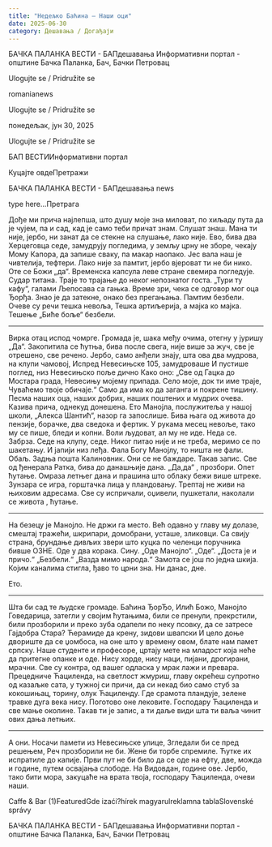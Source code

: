 ```yaml
---
title: "Недељко Баћина – Наши оци"
date: 2025-06-30
category: Дешавања / Догађаји
---
```


БАЧКА ПАЛАНКА ВЕСТИ - БАПдешавања Информативни портал - општине Бачка Паланка, Бач, Бачки Петровац

Ulogujte se / Pridružite se

romanianews

Ulogujte se / Pridružite se

понедељак, јун 30, 2025

Ulogujte se / Pridružite se

БАП ВЕСТИИнформативни портал

Куцајте овдеПретражи

БАЧКА ПАЛАНКА ВЕСТИ - БАПдешавања news

type here...Претрага

Дође ми прича најлепша,
што душу моје зна миловат,
по хиљаду пута да је чујем,
па и сад, кад је само теби причат знам.
Слушат знаш.
Мана ти није, јербо, ни занат да се стекне
на слушање, лако није.
Ево, бива два Херцеговца седе, замудрују
погледима, у земљу црну не зборе,
чекају Мому Капора, да запише сваку,
па макар наопако.
Јес вала наш је чивтелија, тефтери.
Лако није за памтит,
јербо вјероват ти не би нико.
Оте се Божи „да“.
Временска капсула леве стране
свемира погледује. Судар титана.
Траје то трајање до неког непознатог госта.
„Тури ту кафу“, галами Љепосава са гањка.
Време зри, чека се одговор мог оца Ђорђа.
Знао је да затекне, онако без прегањања.
Памтим безбели. Очеве су речи тешка невоља,
Тешка артиљерија, а мајка ко мајка.
Тешење
„Биће боље“ безбели.
***
Вирка отац испод чомрге.
Громада је, шака међу очима,
отегну у јуришу „Да“.
Закопитила се ћутња, бива после свега,
није више за жуч, све је отрешено,
све речено. Јербо, само анђели знају,
шта ова два мудрова, на клупи чамовој,
Испред Невесињске 105, замудроваше
И пустише поглед, низ Невесињско поље дично
Како оно:
„Све од Гацка до Мостара града,
Невесињу мојему припада.
Село моје, док ти име траје,
Чуваћемо твоје обичаје.“
Само да има ко да заганга и покрене тишину.
Песма наших оца, наших добрих,
наших поштених и мудрих очева.
Казива прича, однекуд донешена.
Ето Манојла, послужитеља у нашој школи,
„Алекса Шантић“, назор га запослише.
Бива њага од живота до пензије, борачке,
два сведока и фертик.
У рукама месец невоље,
тако му се пише, бледи и копни.
Воли људоват, ал му не иде. Неда се.
Забрза. Седе на клупу, седе.
Никог питао није и не треба, меримо се по шакетању.
И јапији низ леђа.
Фала Богу Манојлу, то ништа не фали.
Обаљ. Задња пошта Калиновник.
Они се не баждаре. Такав запис.
Све од ђенерала Ратка, бива до данашњије дана.
„Да,да“ , прозбори.
Опет ћутање. Омраза летњег дана и прашина што
облаку бежи више штреке. Зунзара се игра,
горштачка лица у пландовању.
Трептај не живи на њиховим адресама.
Све су испричали, оџивели, пушкетали,
наколали се живота , ћутање.
***
На безецу је Манојло.
Не држи га место. Већ одавно у главу му долазе,
смештај тражећи, шкрипари, домобрани, усташе, зликовци.
Са свију страна, брундање дивљих звери што куцка
по челенци поручника бивше ОЗНЕ.
Оде у два корака. Сину.
„Оде Манојло“.
„Оде“.
„Доста је и причо.“
„Безбели.“
„Вазда мимо народа.“
Замота се још по једна шкија.
Којим каналима стигла, ђаво то црни зна.
Ни данас, дне.


Ето.
***
Шта би сад те људске громаде.
Баћина ЂорЂо, Илић Божо, Манојло Говедарица,
затегли у својим ћутањима, били се пренули,
прекрстили, били прозборили и преко зуба
одапели по неку псовку,
да се затресе Гајдобра Стара?
Ћерамиде да крену, зидови швапски
И цело доње двориште да се џомбоса,
на оне што у времену овом, блате нам памет српску.
Наше студенте и професоре,
цртају мете на младост која неће да притегне опанке и оде.
Нису хорде, нису наци, пијани, дрогирани, мрачни.
Све су контра, од вашег одласка у мрак
лажи и превара. Прецедниче Ћациленда, на светлост жмуриш, главу окрећеш
супротно од казаљке сата,
у тужној си причи, да си некад био само стуб
за кокошињац, торину, олук Ћациленду.
Где срамота пландује, зелене травке дуга века нису.
Поготово оне лековите.
Господару Ћациленда и све мање околине.
Такав ти је запис, а ти даље види шта ти ваља чинит
ових дања летњих.
***
А они.
Носачи памети из Невесињске улице,
Згледали би се пред решењем,
Реч прозборили не би.
Жене би торбе спремиле.
Ћутке их испратиле до капије.
Први пут не би било да се оде
на ефту, две, можда и године,
путем освајања слободе.
На Видовдан, године ове.
Јербо, тако бити мора,
закуцаће на врата твоја,
господару Ћациленда, очеви наши.

Caffe & Bar (1)FeaturedGde izaći?hírek magyarulreklamna tablaSlovenské správy

БАЧКА ПАЛАНКА ВЕСТИ - БАПдешавања Информативни портал - општине Бачка Паланка, Бач, Бачки Петровац
